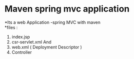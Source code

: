 # Maven spring mvc application 
  
 *Its a web Application -spring MVC with maven  
 *files :
 
  1. index.jsp 
  2. csr-servlet.xml And 
  3. web.xml ( Deployment Descriptor )
  4. Controller 
  
  

    